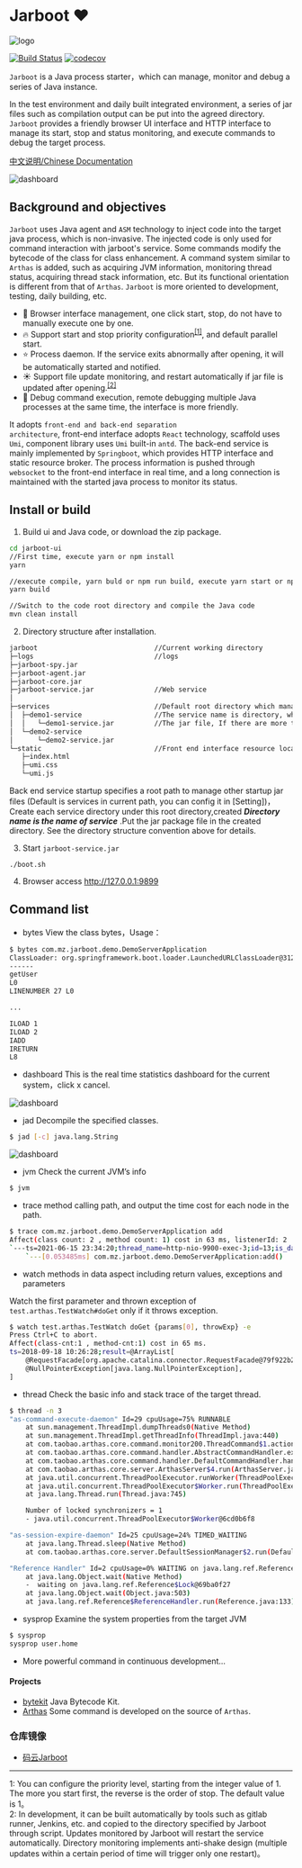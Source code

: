 # Jarboot ❤️

![logo](https://gitee.com/majz0908/jarboot/raw/master/doc/jarboot.png)

[![Build Status](https://travis-ci.com/majianzheng/jarboot.svg?branch=master)](https://travis-ci.com/majianzheng/jarboot)
[![codecov](https://codecov.io/gh/majianzheng/jarboot/branch/master/graph/badge.svg?token=FP7EPSFH4E)](https://codecov.io/gh/majianzheng/jarboot)

<code>Jarboot</code> is a Java process starter，which can manage, monitor and debug a series of Java instance.

In the test environment and daily built integrated environment, a series of jar files such as compilation output can be put into the agreed directory. <code>Jarboot</code> provides a friendly browser UI interface and HTTP interface to manage its start, stop and status monitoring, and execute commands to debug the target process.

[中文说明/Chinese Documentation](README_CN.md)

![dashboard](doc/overview.png)

## Background and objectives
<code>Jarboot</code> uses Java agent and <code>ASM</code> technology to inject code into the target java process, which is non-invasive. The injected code is only used for command interaction with jarboot's service. Some commands modify the bytecode of the class for class enhancement. A command system similar to <code>Arthas</code> is added, such as acquiring JVM information, monitoring thread status, acquiring thread stack information, etc. But its functional orientation is different from that of <code>Arthas</code>. <code>Jarboot</code> is more oriented to development, testing, daily building, etc.

- 🌈 Browser interface management, one click start, stop, do not have to manually execute one by one.
- 🔥 Support start and stop priority configuration<sup id="a2">[[1]](#f1)</sup>, and default parallel start.
- ⭐ Process daemon. If the service exits abnormally after opening, it will be automatically started and notified.
- ☀️ Support file update monitoring, and restart automatically if jar file is updated after opening.<sup id="a3">[[2]](#f2)</sup>
- 🚀 Debug command execution, remote debugging multiple Java processes at the same time, the interface is more friendly.

It adopts <code>front-end and back-end separation architecture</code>, front-end interface adopts <code>React</code> technology, scaffold uses <code>Umi</code>, component library uses <code>Umi</code> built-in <code>antd</code>. The back-end service is mainly implemented by <code>Springboot</code>, which provides HTTP interface and static resource broker. The process information is pushed through <code>websocket</code> to the front-end interface in real time, and a long connection is maintained with the started java process to monitor its status.

## Install or build
1. Build ui and Java code, or download the zip package.
```bash
cd jarboot-ui
//First time, execute yarn or npm install
yarn

//execute compile, yarn buld or npm run build, execute yarn start or npm run start at development mode.
yarn build

//Switch to the code root directory and compile the Java code
mvn clean install
```

2. Directory structure after installation.

```bash
jarboot                             //Current working directory
├─logs                              //logs
├─jarboot-spy.jar
├─jarboot-agent.jar                 
├─jarboot-core.jar                  
├─jarboot-service.jar               //Web service
│
├─services                          //Default root directory which managing other jar files (configurable)
│  ├─demo1-service                  //The service name is directory, which stores the jar files and their dependencies.
│  │   └─demo1-service.jar          //The jar file, If there are more than one, you need to config by service configuration interface, otherwise may randomly run one
│  └─demo2-service                  
│      └─demo2-service.jar
└─static                            //Front end interface resource location
   ├─index.html                     
   ├─umi.css                        
   └─umi.js                         
```
Back end service startup specifies a root path to manage other startup jar files (Default is services in current path, you can config it in [Setting])，Create each service directory under this root directory,created ***Directory name is the name of service*** .Put the jar package file in the created directory. See the directory structure convention above for details.

3. Start <code>jarboot-service.jar</code>
```
./boot.sh
```

4. Browser access <http://127.0.0.1:9899>

## Command list
- bytes View the class bytes，Usage：
```bash
$ bytes com.mz.jarboot.demo.DemoServerApplication
ClassLoader: org.springframework.boot.loader.LaunchedURLClassLoader@31221be2
------
getUser
L0
LINENUMBER 27 L0

...

ILOAD 1
ILOAD 2
IADD
IRETURN
L8
```
  
- dashboard This is the real time statistics dashboard for the current system，click x cancel.

![dashboard](doc/dashboard.png)
  
- jad Decompile the specified classes.
```bash
$ jad [-c] java.lang.String
````
![dashboard](doc/jad.png)

- jvm Check the current JVM’s info
```bash
$ jvm
````
  
- trace method calling path, and output the time cost for each node in the path.
```bash
$ trace com.mz.jarboot.demo.DemoServerApplication add 
Affect(class count: 2 , method count: 1) cost in 63 ms, listenerId: 2
`---ts=2021-06-15 23:34:20;thread_name=http-nio-9900-exec-3;id=13;is_daemon=true;priority=5;TCCL=org.springframework.boot.web.embedded.tomcat.TomcatEmbeddedWebappClassLoader@4690b489
    `---[0.053485ms] com.mz.jarboot.demo.DemoServerApplication:add()
```
  
- watch methods in data aspect including return values, exceptions and parameters
    
Watch the first parameter and thrown exception of `test.arthas.TestWatch#doGet` only if it throws exception.

```bash
$ watch test.arthas.TestWatch doGet {params[0], throwExp} -e
Press Ctrl+C to abort.
Affect(class-cnt:1 , method-cnt:1) cost in 65 ms.
ts=2018-09-18 10:26:28;result=@ArrayList[
    @RequestFacade[org.apache.catalina.connector.RequestFacade@79f922b2],
    @NullPointerException[java.lang.NullPointerException],
]
```
  
- thread Check the basic info and stack trace of the target thread.
```bash
$ thread -n 3
"as-command-execute-daemon" Id=29 cpuUsage=75% RUNNABLE
    at sun.management.ThreadImpl.dumpThreads0(Native Method)
    at sun.management.ThreadImpl.getThreadInfo(ThreadImpl.java:440)
    at com.taobao.arthas.core.command.monitor200.ThreadCommand$1.action(ThreadCommand.java:58)
    at com.taobao.arthas.core.command.handler.AbstractCommandHandler.execute(AbstractCommandHandler.java:238)
    at com.taobao.arthas.core.command.handler.DefaultCommandHandler.handleCommand(DefaultCommandHandler.java:67)
    at com.taobao.arthas.core.server.ArthasServer$4.run(ArthasServer.java:276)
    at java.util.concurrent.ThreadPoolExecutor.runWorker(ThreadPoolExecutor.java:1145)
    at java.util.concurrent.ThreadPoolExecutor$Worker.run(ThreadPoolExecutor.java:615)
    at java.lang.Thread.run(Thread.java:745)

    Number of locked synchronizers = 1
    - java.util.concurrent.ThreadPoolExecutor$Worker@6cd0b6f8

"as-session-expire-daemon" Id=25 cpuUsage=24% TIMED_WAITING
    at java.lang.Thread.sleep(Native Method)
    at com.taobao.arthas.core.server.DefaultSessionManager$2.run(DefaultSessionManager.java:85)

"Reference Handler" Id=2 cpuUsage=0% WAITING on java.lang.ref.Reference$Lock@69ba0f27
    at java.lang.Object.wait(Native Method)
    -  waiting on java.lang.ref.Reference$Lock@69ba0f27
    at java.lang.Object.wait(Object.java:503)
    at java.lang.ref.Reference$ReferenceHandler.run(Reference.java:133)
```
- sysprop Examine the system properties from the target JVM
```bash
$ sysprop
sysprop user.home
```
  
- More powerful command in continuous development...

#### Projects

* [bytekit](https://github.com/alibaba/bytekit) Java Bytecode Kit.
* [Arthas](https://github.com/alibaba/arthas) Some command is developed on the source of <code>Arthas</code>.

### 仓库镜像

* [码云Jarboot](https://gitee.com/majz0908/jarboot)

---
<span id="f1">1[](#a1)</span>: You can configure the priority level, starting from the integer value of 1. The more you start first, the reverse is the order of stop. The default value is 1。<br>
<span id="f2">2[](#a2)</span>: In development, it can be built automatically by tools such as gitlab runner, Jenkins, etc. and copied to the directory specified by Jarboot through script. Updates monitored by Jarboot will restart the service automatically. Directory monitoring implements anti-shake design (multiple updates within a certain period of time will trigger only one restart)。
